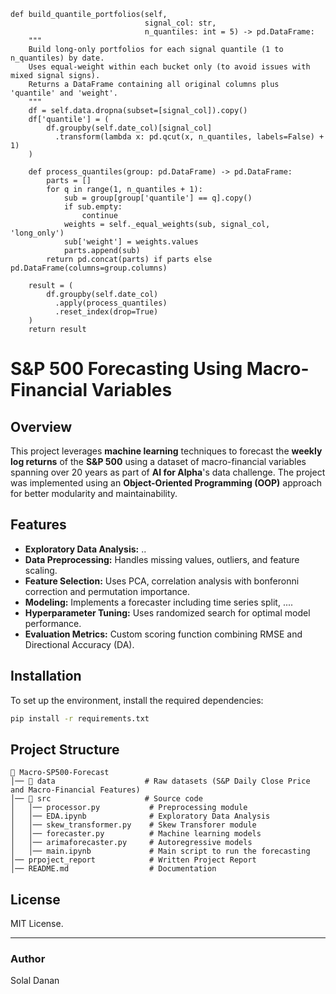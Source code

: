     def build_quantile_portfolios(self,
                                  signal_col: str,
                                  n_quantiles: int = 5) -> pd.DataFrame:
        """
        Build long-only portfolios for each signal quantile (1 to n_quantiles) by date.
        Uses equal-weight within each bucket only (to avoid issues with mixed signal signs).
        Returns a DataFrame containing all original columns plus 'quantile' and 'weight'.
        """
        df = self.data.dropna(subset=[signal_col]).copy()
        df['quantile'] = (
            df.groupby(self.date_col)[signal_col]
              .transform(lambda x: pd.qcut(x, n_quantiles, labels=False) + 1)
        )

        def process_quantiles(group: pd.DataFrame) -> pd.DataFrame:
            parts = []
            for q in range(1, n_quantiles + 1):
                sub = group[group['quantile'] == q].copy()
                if sub.empty:
                    continue
                weights = self._equal_weights(sub, signal_col, 'long_only')
                sub['weight'] = weights.values
                parts.append(sub)
            return pd.concat(parts) if parts else pd.DataFrame(columns=group.columns)

        result = (
            df.groupby(self.date_col)
              .apply(process_quantiles)
              .reset_index(drop=True)
        )
        return result


# S&P 500 Forecasting Using Macro-Financial Variables

## Overview
This project leverages **machine learning** techniques to forecast the **weekly log returns** of the **S&P 500** using a dataset of macro-financial variables spanning over 20 years as part of **AI for Alpha**'s data challenge. The project was implemented using an **Object-Oriented Programming (OOP)** approach for better modularity and maintainability.

## Features
- **Exploratory Data Analysis:** ..
- **Data Preprocessing:** Handles missing values, outliers, and feature scaling.
- **Feature Selection:** Uses PCA, correlation analysis with bonferonni correction and permutation importance.
- **Modeling:** Implements a forecaster including time series split, ....
- **Hyperparameter Tuning:** Uses randomized search for optimal model performance.
- **Evaluation Metrics:** Custom scoring function combining RMSE and Directional Accuracy (DA).

## Installation
To set up the environment, install the required dependencies:

```bash
pip install -r requirements.txt
```

## Project Structure
```plaintext
📂 Macro-SP500-Forecast
│── 📂 data                    # Raw datasets (S&P Daily Close Price and Macro-Financial Features)
│── 📂 src                     # Source code
│   │── processor.py           # Preprocessing module
│   │── EDA.ipynb              # Exploratory Data Analysis
│   │── skew_transformer.py    # Skew Transforer module
│   │── forecaster.py          # Machine learning models
│   │── arimaforecaster.py     # Autoregressive models
│   │── main.ipynb             # Main script to run the forecasting
│── prpoject_report            # Written Project Report
│── README.md                  # Documentation
```

## License
MIT License.

---
### Author
Solal Danan
